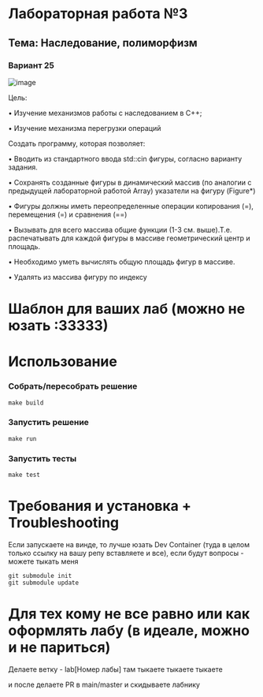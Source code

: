 # Лабораторная работа №3
## Тема: Наследование, полиморфизм
### Вариант 25

![image](https://github.com/mamaasha/OOP_MAI/assets/145185556/f2584887-9f75-4db5-8839-2400cfa0f1a1)

Цель:

• Изучение механизмов работы с наследованием в С++;

• Изучение механизма перегрузки операций

Создать программу, которая позволяет:  

• Вводить из стандартного ввода std::cin фигуры, согласно варианту задания.  

• Сохранять созданные фигуры в динамический массив (по аналогии с предыдущей 
лабораторной работой Array) указатели на фигуру (Figure*)  

• Фигуры должны иметь переопределенные операции копирования (=), перемещения (=) и
сравнения (==)  

• Вызывать для всего массива общие функции (1-3 см. выше).Т.е. распечатывать для 
каждой фигуры в массиве геометрический центр и площадь.  

• Необходимо уметь вычислять общую площадь фигур в массиве.  

• Удалять из массива фигуру по индексу


# Шаблон для ваших лаб (можно не юзать :33333)

# Использование

### Собрать/пересобрать решение

```
make build
```

### Запустить решение

```
make run
```

### Запустить тесты

```
make test
```

# Требования и установка + Troubleshooting

Если запускаете на винде, то лучше юзать Dev Container (туда в целом только ссылку на вашу репу вставляете и все), если будут вопросы - можете тыкать меня

```
git submodule init
git submodule update
```

# Для тех кому не все равно или как оформлять лабу (в идеале, можно и не париться)


Делаете ветку - lab[Номер лабы]
там тыкаете тыкаете тыкаете

и после делаете PR в main/master и скидываете лабнику
